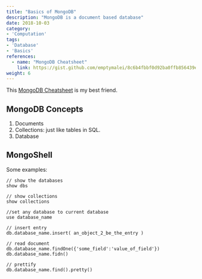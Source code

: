 ```yaml
---
title: "Basics of MongoDB"
description: "MongoDB is a document based database"
date: 2018-10-03
category:
- 'Computation'
tags:
- 'Database'
- 'Basics'
references:
  - name: "MongoDB Cheatsheet"
    link: https://gist.github.com/emptymalei/8c6b4fbbf0d92ba0ffb856439ec9cc64
weight: 6
---
```


This [MongoDB Cheatsheet](https://gist.github.com/emptymalei/8c6b4fbbf0d92ba0ffb856439ec9cc64) is my best friend.

## MongoDB Concepts

1. Documents
2. Collections: just like tables in SQL.
3. Database

## MongoShell

Some examples:

```
// show the databases
show dbs

// show collections
show collections

//set any database to current database
use database_name

// insert entry
db.database_name.insert( an_object_2_be_the_entry )

// read document
db.database_name.findOne({'some_field':'value_of_field'})
db.database_name.fidn()

// prettify
db.database_name.find().pretty()
```

